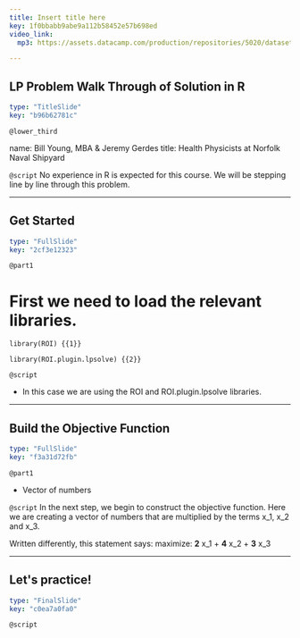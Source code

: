 ```yaml
---
title: Insert title here
key: 1f0bbabb9abe9a112b58452e57b698ed
video_link:
  mp3: https://assets.datacamp.com/production/repositories/5020/datasets/be5197ecebed0705d03427f9d8425a5299ed99eb/Du_gamla_du_fria.mp3

---
```

## LP Problem Walk Through of Solution in R

```yaml
type: "TitleSlide"
key: "b96b62781c"
```

`@lower_third`

name: Bill Young, MBA & Jeremy Gerdes
title: Health Physicists at Norfolk Naval Shipyard


`@script`
No experience in R is expected for this course. We will be stepping line by line through this problem.


---
## Get Started

```yaml
type: "FullSlide"
key: "2cf3e12323"
```

`@part1`
# First we need to load the relevant libraries. 

``` 
library(ROI) {{1}} 
```
```
library(ROI.plugin.lpsolve) {{2}} 
```


`@script`
- In this case we are using the ROI and ROI.plugin.lpsolve libraries.


---
## Build the Objective Function

```yaml
type: "FullSlide"
key: "f3a31d72fb"
```

`@part1`
- Vector of numbers


`@script`
In the next step, we begin to construct the objective function.  Here we are creating a vector of numbers that are multiplied by the terms x_1, x_2 and x_3.


Written differently, this statement says: maximize: **2** x_1 + **4** x_2 + **3** x_3


---
## Let's practice!

```yaml
type: "FinalSlide"
key: "c0ea7a0fa0"
```

`@script`


